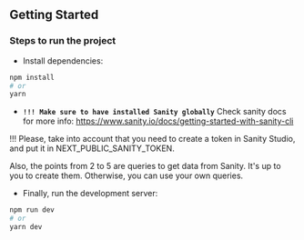 ## Getting Started

### Steps to run the project

- Install dependencies:

```bash
npm install
# or
yarn
```

- **`!!! Make sure to have installed Sanity globally`**
  Check sanity docs for more info: https://www.sanity.io/docs/getting-started-with-sanity-cli

!!! Please, take into account that you need to create a token in Sanity Studio, and put it in NEXT_PUBLIC_SANITY_TOKEN.

Also, the points from 2 to 5 are queries to get data from Sanity. It's up to you to create them. Otherwise, you can use your own queries.

- Finally, run the development server:

```bash
npm run dev
# or
yarn dev
```
